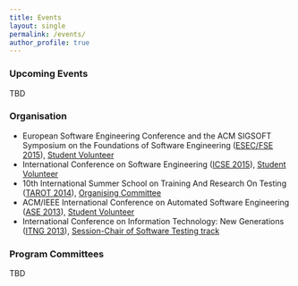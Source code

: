 ```yaml
---
title: Events
layout: single
permalink: /events/
author_profile: true
---
```


### Upcoming Events

TBD

### Organisation

* European Software Engineering Conference and the ACM SIGSOFT
Symposium on the Foundations of Software Engineering
(<a href="http://esec-fse15.dei.polimi.it/">ESEC/FSE 2015</a>),
<u>Student Volunteer</u>
* International Conference on Software Engineering
(<a href="http://2015.icse-conferences.org/">ICSE 2015</a>),
<u>Student Volunteer</u>
* 10th International Summer School on Training And Research On Testing
(<a href="http://tarot2014.fe.up.pt/">TAROT 2014</a>), <u>Organising
Committee</u>
* ACM/IEEE International Conference on Automated Software Engineering
(<a href="http://ase-conferences.org/ase/past/ase2013/">ASE 2013</a>),
<u>Student Volunteer</u>
* International Conference on Information Technology: New Generations
(<a href="http://www.itng.info/OLD/2014Web/OLD/2013Web/">ITNG 2013</a>),
<u>Session-Chair of Software Testing track</u>

### Program Committees

TBD

